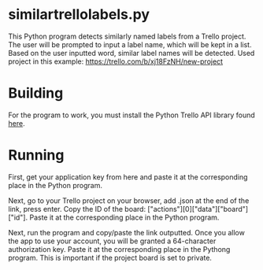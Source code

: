 # similartrellolabels.py

This Python program detects similarly named labels from a Trello project. The user will be prompted to input a label name, which will be kept in a list. Based on the user inputted word, similar label names will be detected. Used project in this example: https://trello.com/b/xj18FzNH/new-project

# Building

For the program to work, you must install the Python Trello API library found [here](https://github.com/tghw/trello-py).

# Running

First, get your application key from here and paste it at the corresponding place in the Python program.

Next, go to your Trello project on your browser, add .json at the end of the link, press enter. Copy the ID of the board: ["actions"][0]["data"]["board"]["id"]. Paste it at the corresponding place in the Python program.

Next, run the program and copy/paste the link outputted. Once you allow the app to use your account, you will be granted a 64-character authorization key. Paste it at the corresponding place in the Pythong program. This is important if the project board is set to private.
